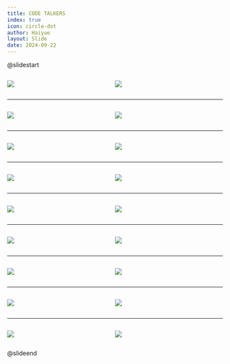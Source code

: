 ```yaml
---
title: CODE TALKERS
index: true
icon: circle-dot
author: Haiyue
layout: Slide
date: 2024-09-22
---
```

 
@slidestart

<div style="display:flex">
<div style="flex:1">

![](https://raw.githubusercontent.com/yclord/reading/refs/heads/master/english/Level-S/CODE%20TALKERS/001.webp)
</div>
<div style="flex:1">

![](https://raw.githubusercontent.com/yclord/reading/refs/heads/master/english/Level-S/CODE%20TALKERS/002.webp)
</div>
</div>

---

<div style="display:flex">
<div style="flex:1">

![](https://raw.githubusercontent.com/yclord/reading/refs/heads/master/english/Level-S/CODE%20TALKERS/003.webp)
</div>
<div style="flex:1">

![](https://raw.githubusercontent.com/yclord/reading/refs/heads/master/english/Level-S/CODE%20TALKERS/004.webp)
</div>
</div>

---

<div style="display:flex">
<div style="flex:1">

![](https://raw.githubusercontent.com/yclord/reading/refs/heads/master/english/Level-S/CODE%20TALKERS/005.webp)
</div>
<div style="flex:1">

![](https://raw.githubusercontent.com/yclord/reading/refs/heads/master/english/Level-S/CODE%20TALKERS/006.webp)
</div>
</div>

---

<div style="display:flex">
<div style="flex:1">

![](https://raw.githubusercontent.com/yclord/reading/refs/heads/master/english/Level-S/CODE%20TALKERS/007.webp)
</div>
<div style="flex:1">

![](https://raw.githubusercontent.com/yclord/reading/refs/heads/master/english/Level-S/CODE%20TALKERS/008.webp)
</div>
</div>

---

<div style="display:flex">
<div style="flex:1">

![](https://raw.githubusercontent.com/yclord/reading/refs/heads/master/english/Level-S/CODE%20TALKERS/009.webp)
</div>
<div style="flex:1">

![](https://raw.githubusercontent.com/yclord/reading/refs/heads/master/english/Level-S/CODE%20TALKERS/010.webp)
</div>
</div>

---

<div style="display:flex">
<div style="flex:1">

![](https://raw.githubusercontent.com/yclord/reading/refs/heads/master/english/Level-S/CODE%20TALKERS/011.webp)
</div>
<div style="flex:1">

![](https://raw.githubusercontent.com/yclord/reading/refs/heads/master/english/Level-S/CODE%20TALKERS/012.webp)
</div>
</div>

---

<div style="display:flex">
<div style="flex:1">

![](https://raw.githubusercontent.com/yclord/reading/refs/heads/master/english/Level-S/CODE%20TALKERS/013.webp)
</div>
<div style="flex:1">

![](https://raw.githubusercontent.com/yclord/reading/refs/heads/master/english/Level-S/CODE%20TALKERS/014.webp)
</div>
</div>

---

<div style="display:flex">
<div style="flex:1">

![](https://raw.githubusercontent.com/yclord/reading/refs/heads/master/english/Level-S/CODE%20TALKERS/015.webp)
</div>
<div style="flex:1">

![](https://raw.githubusercontent.com/yclord/reading/refs/heads/master/english/Level-S/CODE%20TALKERS/016.webp)
</div>
</div>

---

<div style="display:flex">
<div style="flex:1">

![](https://raw.githubusercontent.com/yclord/reading/refs/heads/master/english/Level-S/CODE%20TALKERS/017.webp)
</div>
<div style="flex:1">

![](https://raw.githubusercontent.com/yclord/reading/refs/heads/master/english/Level-S/CODE%20TALKERS/018.webp)
</div>
</div>

@slideend